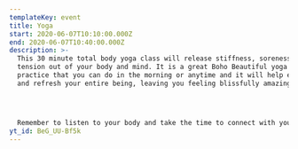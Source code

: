 ```yaml
---
templateKey: event
title: Yoga
start: 2020-06-07T10:10:00.000Z
end: 2020-06-07T10:40:00.000Z
description: >-
  This 30 minute total body yoga class will release stiffness, soreness, and
  tension out of your body and mind. It is a great Boho Beautiful yoga feel good
  practice that you can do in the morning or anytime and it will help energize
  and refresh your entire being, leaving you feeling blissfully amazing.




  Remember to listen to your body and take the time to connect with your breath. Allow this practice to feel good on your body without worrying about how it looks like.
yt_id: BeG_UU-Bf5k
---
```

